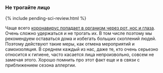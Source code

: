 ### Не трогайте лицо

{% include pending-sci-review.html %}

Чаще всего [коронавирус попадает в организм через рот, нос и глаза](https://www.cdc.gov/coronavirus/2019-ncov/about/transmission.html). Очень сложно удержаться и не трогать их. В том числе поэтому мы рекомендуем оставаться дома и избегать больших скоплений людей. Поэтому действуют такие меры, как отмена мероприятий и самоизоляция. 
В среднем каждый из нас, даже те, кто очень серьезно относится к гигиене, часто касается лица непроизвольно, совсем не замечая этого. Хорошо помнить про этот факт еще и в связи с приближением сезона аллергии. 
